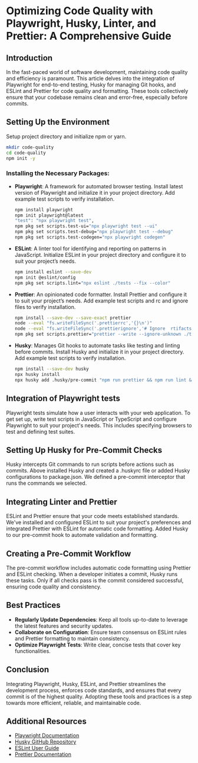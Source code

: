 # Optimizing Code Quality with Playwright, Husky, Linter, and Prettier: A Comprehensive Guide

## Introduction
In the fast-paced world of software development, maintaining code quality and efficiency is paramount. This article delves into the integration of Playwright for end-to-end testing, Husky for managing Git hooks, and ESLint and Prettier for code quality and formatting. These tools collectively ensure that your codebase remains clean and error-free, especially before commits.

## Setting Up the Environment

Setup project directory and initialize npm or yarn.

```bash
mkdir code-quality
cd code-quality
npm init -y
```

### Installing the Necessary Packages:
- **Playwright**: A framework for automated browser testing. Install latest version of Playwright and initialize it in your project directory. Add example test scripts to verify installation.

    ```bash
    npm install playwright
    npm init playwright@latest
    "test": "npx playwright test",
    npm pkg set scripts.test-ui="npx playwright test --ui"
    npm pkg set scripts.test-debug="npx playwright test --debug"
    npm pkg set scripts.test-codegen="npx playwright codegen"
    ```

- **ESLint**: A linter tool for identifying and reporting on patterns in JavaScript. Initialize ESLint in your project directory and configure it to suit your project’s needs.

    ```bash
    npm install eslint --save-dev
    npm init @eslint/config
    npm pkg set scripts.lint="npx eslint ./tests --fix --color"
    ```

- **Prettier**: An opinionated code formatter. Install Prettier and configure it to suit your project’s needs. Add example test scripts and rc and ignore files to verify installation.

    ```bash
    npm install --save-dev --save-exact prettier
    node --eval "fs.writeFileSync('.prettierrc','{}\n')"
    node --eval "fs.writeFileSync('.prettierignore','# Ignore  rtifacts:\nbuild')"
    npm pkg set scripts.prettier="prettier --write --ignore-unknown ./tests"
    ```
- **Husky**: Manages Git hooks to automate tasks like testing and linting before commits. Install Husky and initialize it in your project directory. Add example test scripts to verify installation.

    ```bash
    npm install --save-dev husky
    npx husky install
    npx husky add .husky/pre-commit "npm run prettier && npm run lint && git push"
    ```

## Integration of Playwright tests
Playwright tests simulate how a user interacts with your web application. To get set up, write test scripts in JavaScript or TypeScript and configure Playwright to suit your project's needs. This includes specifying browsers to test and defining test suites.

## Setting Up Husky for Pre-Commit Checks
Husky intercepts Git commands to run scripts before actions such as commits. Above installed Husky and created a .huskyrc file or added Husky configurations to package.json. We defined a pre-commit interceptor that runs the commands we selected.

## Integrating Linter and Prettier
ESLint and Prettier ensure that your code meets established standards. We've installed and configured ESLint to suit your project's preferences and integrated Prettier with ESLint for automatic code formatting. Added Husky to our pre-commit hook to automate validation and formatting.

## Creating a Pre-Commit Workflow
The pre-commit workflow includes automatic code formatting using Prettier and ESLint checking. When a developer initiates a commit, Husky runs these tasks. Only if all checks pass is the commit considered successful, ensuring code quality and consistency.

## Best Practices
- **Regularly Update Dependencies**: Keep all tools up-to-date to leverage the latest features and security updates.
- **Collaborate on Configuration**: Ensure team consensus on ESLint rules and Prettier formatting to maintain consistency.
- **Optimize Playwright Tests**: Write clear, concise tests that cover key functionalities.

## Conclusion
Integrating Playwright, Husky, ESLint, and Prettier streamlines the development process, enforces code standards, and ensures that every commit is of the highest quality. Adopting these tools and practices is a step towards more efficient, reliable, and maintainable code.

## Additional Resources
- [Playwright Documentation](https://playwright.dev/)
- [Husky GitHub Repository](https://github.com/typicode/husky)
- [ESLint User Guide](https://eslint.org/docs/user-guide/)
- [Prettier Documentation](https://prettier.io/docs/en/index.html)

